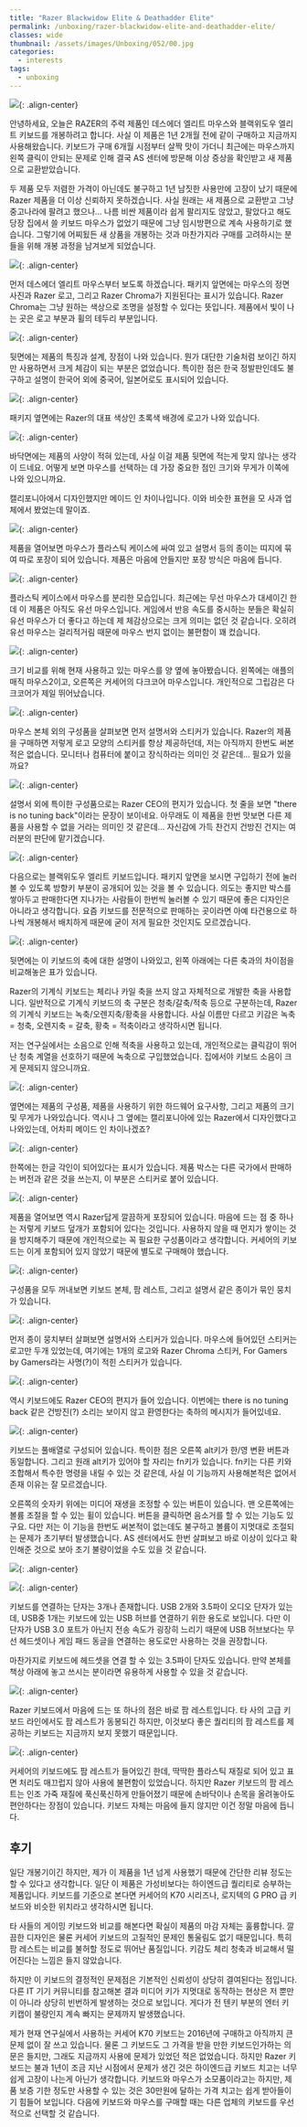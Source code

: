 ```yaml
---
title: "Razer Blackwidow Elite & Deathadder Elite"
permalink: /unboxing/razer-blackwidow-elite-and-deathadder-elite/
classes: wide
thumbnail: /assets/images/Unboxing/052/00.jpg
categories:
  - interests
tags:
  - unboxing
---
```


![](/assets/images/Unboxing/052/00.jpg){: .align-center}

안녕하세요, 오늘은 RAZER의 주력 제품인 데스에더 엘리트 마우스와 블랙위도우 엘리트 키보드를 개봉하려고 합니다. 사실 이 제품은 1년 2개월 전에 같이 구매하고 지금까지 사용해왔습니다. 키보드가 구매 6개월 시점부터 살짝 맛이 가더니 최근에는 마우스까지 왼쪽 클릭이 안되는 문제로 인해 결국 AS 센터에 방문해 이상 증상을 확인받고 새 제품으로 교환받았습니다.

두 제품 모두 저렴한 가격이 아닌데도 불구하고 1년 남짓한 사용만에 고장이 났기 때문에 Razer 제품을 더 이상 신뢰하지 못하겠습니다. 사실 원래는 새 제품으로 교환받고 그냥 중고나라에 팔려고 했으나... 나름 비싼 제품이라 쉽게 팔리지도 않았고, 팔았다고 해도 당장 집에서 쓸 키보드 마우스가 없었기 때문에 그냥 임시방편으로 계속 사용하기로 했습니다. 그렇기에 어찌됬든 새 상품을 개봉하는 것과 마찬가지라 구매를 고려하시는 분들을 위해 개봉 과정을 남겨보게 되었습니다.

![](/assets/images/Unboxing/052/01.jpg){: .align-center}

먼저 데스에더 엘리트 마우스부터 보도록 하겠습니다. 패키지 앞면에는 마우스의 정면 사진과 Razer 로고, 그리고 Razer Chroma가 지원된다는 표시가 있습니다. Razer Chroma는 그냥 원하는 색상으로 조명을 설정할 수 있다는 뜻입니다. 제품에서 빛이 나는 곳은 로고 부분과 휠의 테두리 부분입니다.

![](/assets/images/Unboxing/052/02.jpg){: .align-center}

뒷면에는 제품의 특징과 설계, 장점이 나와 있습니다. 뭔가 대단한 기술처럼 보이긴 하지만 사용하면서 크게 체감이 되는 부분은 없었습니다. 특이한 점은 한국 정발판인데도 불구하고 설명이 한국어 외에 중국어, 일본어로도 표시되어 있습니다.

![](/assets/images/Unboxing/052/03.jpg){: .align-center}

패키지 옆면에는 Razer의 대표 색상인 초록색 배경에 로고가 나와 있습니다.

![](/assets/images/Unboxing/052/04.jpg){: .align-center}

바닥면에는 제품의 사양이 적혀 있는데, 사실 이걸 제품 뒷면에 적는게 맞지 않나는 생각이 드네요. 어떻게 보면 마우스를 선택하는 데 가장 중요한 점인 크기와 무게가 이쪽에 나와 있으니까요.

캘리포니아에서 디자인했지만 메이드 인 차이나입니다. 이와 비슷한 표현을 모 사과 업체에서 봤었는데 말이죠.

![](/assets/images/Unboxing/052/05.jpg){: .align-center}

제품을 열어보면 마우스가 플라스틱 케이스에 싸여 있고 설명서 등의 종이는 띠지에 묶여 따로 포장이 되어 있습니다. 제품은 마음에 안들지만 포장 방식은 마음에 듭니다.

![](/assets/images/Unboxing/052/06.jpg){: .align-center}

플라스틱 케이스에서 마우스를 분리한 모습입니다. 최근에는 무선 마우스가 대세이긴 한데 이 제품은 아직도 유선 마우스입니다. 게임에서 반응 속도를 중시하는 분들은 확실히 유선 마우스가 더 좋다고 하는데 제 체감상으로는 크게 의미는 없던 것 같습니다. 오히려 유선 마우스는 걸리적거림 때문에 마우스 번지 없이는 불편함이 꽤 컸습니다.

![](/assets/images/Unboxing/052/07.jpg){: .align-center}

크기 비교를 위해 현재 사용하고 있는 마우스를 양 옆에 놓아봤습니다. 왼쪽에는 애플의 매직 마우스2이고, 오른쪽은 커세어의 다크코어 마우스입니다. 개인적으로 그립감은 다크코어가 제일 뛰어났습니다.

![](/assets/images/Unboxing/052/08.jpg){: .align-center}

마우스 본체 외의 구성품을 살펴보면 먼저 설명서와 스티커가 있습니다. Razer의 제품을 구매하면 저렇게 로고 모양의 스티커를 항상 제공하던데, 저는 아직까지 한번도 써본 적은 없습니다. 모니터나 컴퓨터에 붙이고 장식하라는 의미인 것 같은데... 필요가 있을까요?

![](/assets/images/Unboxing/052/09.jpg){: .align-center}

설명서 외에 특이한 구성품으로는 Razer CEO의 편지가 있습니다. 첫 줄을 보면 "there is no tuning back"이라는 문장이 보이네요. 아무래도 이 제품을 한번 맛보면 다른 제품을 사용할 수 없을 거라는 의미인 것 같은데... 자신감에 가득 찬건지 건방진 건지는 여러분의 판단에 맡기겠습니다.

![](/assets/images/Unboxing/052/10.jpg){: .align-center}

다음으로는 블랙위도우 엘리트 키보드입니다. 패키지 앞면을 보시면 구입하기 전에 눌러볼 수 있도록 방향키 부분이 공개되어 있는 것을 볼 수 있습니다. 의도는 좋지만 박스를 쌓아두고 판매한다면 지나가는 사람들이 한번씩 눌러볼 수 있기 때문에 좋은 디자인은 아니라고 생각합니다. 요즘 키보드를 전문적으로 판매하는 곳이라면 아예 타건용으로 하나씩 개봉해서 배치하게 때문에 굳이 저게 필요한 것인지도 모르겠습니다.

![](/assets/images/Unboxing/052/11.jpg){: .align-center}

뒷면에는 이 키보드의 축에 대한 설명이 나와있고, 왼쪽 아래에는 다른 축과의 차이점을 비교해놓은 표가 있습니다.

Razer의 기계식 키보드는 체리나 카일 축을 쓰지 않고 자체적으로 개발한 축을 사용합니다. 일반적으로 기계식 키보드의 축 구분은 청축/갈축/적축 등으로 구분하는데, Razer의 기계식 키보드는 녹축/오렌지축/황축을 사용합니다. 사실 이름만 다르고 키감은 녹축 = 청축, 오렌지축 = 갈축, 황축 = 적축이라고 생각하시면 됩니다.

저는 연구실에서는 소음으로 인해 적축을 사용하고 있는데, 개인적으로는 클릭감이 뛰어난 청축 계열을 선호하기 때문에 녹축으로 구입했었습니다. 집에서야 키보드 소음이 크게 문제되지 않으니까요.

![](/assets/images/Unboxing/052/12.jpg){: .align-center}

옆면에는 제품의 구성품, 제품을 사용하기 위한 하드웨어 요구사항, 그리고 제품의 크기 및 무게가 나와있습니다. 역시나 그 옆에는 캘리포니아에 있는 Razer에서 디자인했다고 나와있는데, 어차피 메이드 인 차이나겠죠?

![](/assets/images/Unboxing/052/13.jpg){: .align-center}

한쪽에는 한글 각인이 되어있다는 표시가 있습니다. 제품 박스는 다른 국가에서 판매하는 버전과 같은 것을 쓰는지, 이 부분은 스티커로 붙어 있습니다.

![](/assets/images/Unboxing/052/14.jpg){: .align-center}

제품을 열어보면 역시 Razer답게 깔끔하게 포장되어 있습니다. 마음에 드는 점 중 하나는 저렇게 키보드 덮개가 포함되어 있다는 것입니다. 사용하지 않을 때 먼지가 쌓이는 것을 방지해주기 때문에 개인적으로는 꼭 필요한 구성품이라고 생각합니다. 커세어의 키보드는 이게 포함되어 있지 않았기 때문에 별도로 구매해야 했습니다.

![](/assets/images/Unboxing/052/15.jpg){: .align-center}

구성품을 모두 꺼내보면 키보드 본체, 팜 레스트, 그리고 설명서 같은 종이가 묶인 뭉치가 있습니다.

![](/assets/images/Unboxing/052/16.jpg){: .align-center}

먼저 종이 뭉치부터 살펴보면 설명서와 스티커가 있습니다. 마우스에 들어있던 스티커는 로고만 두개 있었는데, 여기에는 1개의 로고와 Razer Chroma 스티커, For Gamers by Gamers라는 사명(?)이 적힌 스티커가 있습니다.

![](/assets/images/Unboxing/052/17.jpg){: .align-center}

역시 키보드에도 Razer CEO의 편지가 들어 있습니다. 이번에는 there is no tuning back 같은 건방진(?) 소리는 보이지 않고 환영한다는 축하의 메시지가 들어있네요.

![](/assets/images/Unboxing/052/18.jpg){: .align-center}

키보드는 풀배열로 구성되어 있습니다. 특이한 점은 오른쪽 alt키가 한/영 변환 버튼과 동일합니다. 그리고 원래 alt키가 있어야 할 자리는 fn키가 있습니다. fn키는 다른 키와 조합해서 특수한 명령을 내릴 수 있는 것 같은데, 사실 이 기능까지 사용해본적은 없어서 존재 이유는 잘 모르겠습니다.

오른쪽의 숫자키 위에는 미디어 재생을 조정할 수 있는 버튼이 있습니다. 맨 오른쪽에는 볼륨 조절을 할 수 있는 휠이 있습니다. 버튼을 클릭하면 음소거를 할 수 있는 기능도 있구요. 다만 저는 이 기능을 한번도 써본적이 없는데도 불구하고 볼륨이 지멋대로 조절되는 문제가 초기부터 발생했습니다. AS 센터에서도 한번 살펴보고 바로 이상이 있다고 확인해준 것으로 보아 초기 불량이었을 수도 있을 것 같습니다.

![](/assets/images/Unboxing/052/19.jpg){: .align-center}

![](/assets/images/Unboxing/052/20.jpg){: .align-center}

키보드를 연결하는 단자는 3개나 존재합니다. USB 2개와 3.5파이 오디오 단자가 있는데, USB중 1개는 키보드에 있는 USB 허브를 연결하기 위한 용도로 보입니다. 다만 이 단자가 USB 3.0 포트가 아닌지 전송 속도가 굉장히 느리기 때문에 USB 허브보다는 무선 헤드셋이나 게임 패드 동글을 연결하는 용도로만 사용하는 것을 권장합니다.

마찬가지로 키보드에 헤드셋을 연결 할 수 있는 3.5파이 단자도 있습니다. 만약 본체를 책상 아래에 놓고 쓰시는 분이라면 유용하게 사용할 수 있을 것 같습니다.

![](/assets/images/Unboxing/052/21.jpg){: .align-center}

Razer 키보드에서 마음에 드는 또 하나의 점은 바로 팜 레스트입니다. 타 사의 고급 키보드 라인에서도 팜 레스트가 동봉되긴 하지만, 이것보다 좋은 퀄리티의 팜 레스트를 제공하는 키보드는 지금까지 보지 못했기 때문입니다.

![](/assets/images/Unboxing/052/22.jpg){: .align-center}

커세어의 키보드에도 팜 레스트가 들어있긴 한데, 딱딱한 플라스틱 재질로 되어 있고 표면 처리도 매끄럽지 않아 사용에 불편함이 있었습니다. 하지만 Razer 키보드의 팜 레스트는 인조 가죽 재질에 푹신푹신하게 만들어졌기 때문에 손바닥이나 손목을 올려놓아도 편안하다는 장점이 있습니다. 키보드 자체는 마음에 들지 않지만 이건 정말 마음에 듭니다.

## 후기

일단 개봉기이긴 하지만, 제가 이 제품을 1년 넘게 사용했기 때문에 간단한 리뷰 정도는 할 수 있다고 생각합니다. 일단 이 제품은 가성비보다는 하이엔드급 퀄리티로 승부하는 제품입니다. 키보드를 기준으로 본다면 커세어의 K70 시리즈나, 로지텍의 G PRO 급 키보드와 비슷한 위치라고 생각하시면 됩니다.

타 사들의 게이밍 키보드와 비교를 해본다면 확실이 제품의 마감 자체는 훌륭합니다. 깔끔한 디자인은 물론 커세어 키보드의 고질적인 문제인 통울림도 없기 때문입니다. 특히 팜 레스트는 비교를 불허할 정도로 뛰어난 품질입니다. 키감도 체리 청축과 비교해서 떨어진다는 느낌은 들지 않았습니다.

하지만 이 키보드의 결정적인 문제점은 기본적인 신뢰성이 상당히 결여된다는 점입니다. 다른 IT 기기 커뮤니티를 참고해본 결과 미디어 키가 지멋대로 동작하는 현상은 저 뿐만이 아니라 상당히 빈번하게 발생하는 것으로 보입니다. 게다가 전 텐키 부분의 엔터 키 키캡이 불량인지 계속 빠지는 문제까지 발생했습니다.

제가 현재 연구실에서 사용하는 커세어 K70 키보드는 2016년에 구매하고 아직까지 큰 문제 없이 잘 쓰고 있습니다. 물론 그 키보드도 그 가격을 받을 만한 키보드인가하는 의문은 들지만, 그래도 지금까지 사용에 문제가 있었던 적은 없었습니다. 하지만 Razer 키보드는 불과 1년이 조금 지난 시점에서 문제가 생긴 것은 하이엔드급 키보드 치고는 너무 쉽게 고장이 나는게 아닌가 생각합니다. 키보드와 마우스가 소모품이라고는 하지만, 제품 보증 기한 정도만 사용할 수 있는 것은 30만원에 달하는 가격 치고는 쉽게 받아들이기 힘들어 보입니다. 다음에 키보드와 마우스를 구매할 때는 다른 업체의 키보드를 우선적으로 선택할 것 같습니다.